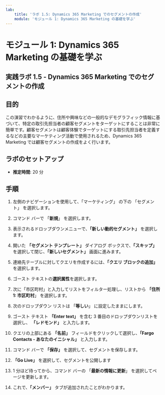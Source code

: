 ```yaml
---
lab:
    title: 'ラボ 1.5: Dynamics 365 Marketing でのセグメントの作成'
    module: 'モジュール 1: Dynamics 365 Marketing の基礎を学ぶ'
---
```


モジュール 1: Dynamics 365 Marketing の基礎を学ぶ
========================

## 実践ラボ 1.5 - Dynamics 365 Marketing でのセグメントの作成

## 目的

この演習でわかるように、住所や興味などの一般的なデモグラフィック情報に基づいて、特定の取引先担当者の顧客セグメントをターゲットにすることは非常に簡単です。顧客セグメントは顧客体験でターゲットにする取引先担当者を定義するなどの主要なマーケティング活動で使用されるため、Dynamics 365 Marketing では顧客セグメントの作成をよく行います。

## ラボのセットアップ

  - **推定時間**: 20 分

## 手順

1. 左側のナビゲーションを使用して、「マーケティング」 の下の 「セグメント」 を選択します。 

2. コマンド バーで 「**新規**」 を選択します。

3. 表示されるドロップダウンメニューで、**「新しい動的セグメント」** を選択します。

4. 開いた **「セグメント テンプレート」** ダイアログ ボックスで、**「スキップ」** を選択して閉じ、**「新しいセグメント」** 画面に進みます。

5. 連絡先テーブルに対してクエリを作成するには、**「クエリ ブロックの追加」** を選択します。 

6. ゴースト テキストの**選択属性**を選択します。 

7. 次に「市区町村」と入力してリストをフィルター処理し、リストから **「住所 1: 市区町村**」 を選択します。

8. 次のドロップダウン リストは 「**等しい**」 に設定したままにします。 

9. ゴースト テキスト **「Enter text」** を含む 3 番目のドロップダウンリストを選択し、 **「レドモンド」** と入力します。

10. クエリの上部にある **「名前」** フィールドをクリックして選択し、**「Fargo Contacts - あなたのイニシャル」** と入力します。

11. コマンド バーで **「保存」** を選択して、セグメントを保存します。

12. **「Go Live」** を選択して、セグメントを公開します 

13. 1 分ほど待ってから、コマンド バーの 「**最新の情報に更新**」 を選択してページを更新します。 

14. これで、**「メンバー」** タブが追加されたことがわかります。 
